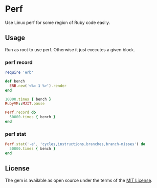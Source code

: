 # Perf

Use Linux perf for some region of Ruby code easily.

## Usage

Run as root to use perf. Otherwise it just executes a given block.


### perf record

```rb
require 'erb'

def bench
  ERB.new('<%= 1 %>').render
end

10000.times { bench }
RubyVM::MJIT.pause

Perf.record do
  50000.times { bench }
end
```

### perf stat

```rb
Perf.stat('-e', 'cycles,instructions,branches,branch-misses') do
  50000.times { bench }
end
```

## License

The gem is available as open source under the terms of the [MIT License](https://opensource.org/licenses/MIT).
